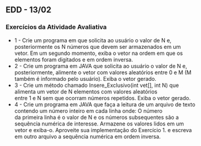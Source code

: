 ## EDD - 13/02 
### Exercícios da Atividade Avaliativa

- 1 - Crie um programa em que solicita ao usuário o valor de N e, posteriormente os N números que
devem ser armazenados em um vetor. Em um segundo momento, exiba o vetor na ordem em que os elementos foram digitados e em ordem inversa. <br>
- 2 - Crie um programa em JAVA que solicita ao usuário o valor de N e, posteriormente, 
alimente o vetor com valores aleatórios entre 0 e M (M também é informado pelo usuário). Exiba o vetor gerado. <br>
- 3 - Crie um método chamado Insere_Exclusivo(int vet[], int N) que alimenta um vetor de N elementos com valores aleatórios <br>
entre 1 e N sem que ocorram números repetidos. Exiba o vetor gerado.
- 4 - Crie um programa em JAVA que faça a leitura de um arquivo de texto contendo um número inteiro em cada linha onde: O número<br>
da primeira linha é o valor de N e os números subsequentes são a sequência numérica de interesse. Armazene os valores lidos em um vetor e exiba-o. Aproveite sua implementação do Exercício 1. e escreva em outro arquivo a sequência numérica em ordem inversa.
